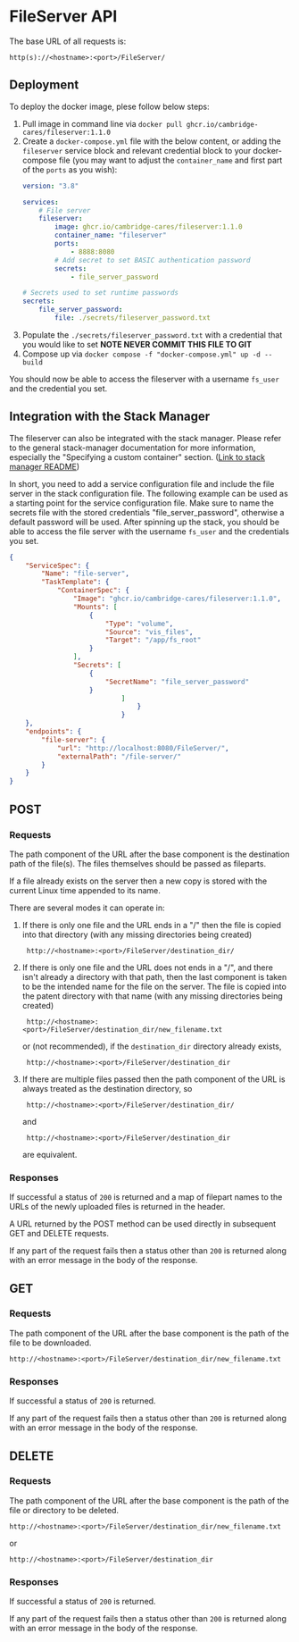 # FileServer API

The base URL of all requests is:

    http(s)://<hostname>:<port>/FileServer/

## Deployment

To deploy the docker image, plese follow below steps:
1. Pull image in command line via `docker pull ghcr.io/cambridge-cares/fileserver:1.1.0`
2. Create a `docker-compose.yml` file with the below content, or adding the `fileserver` service block and relevant credential block to your docker-compose file (you may want to adjust the `container_name` and first part of the `ports` as you wish):
    ```yml
    version: "3.8"

    services:
        # File server
        fileserver:
            image: ghcr.io/cambridge-cares/fileserver:1.1.0
            container_name: "fileserver"
            ports:
                - 8888:8080
            # Add secret to set BASIC authentication password
            secrets:
                - file_server_password

    # Secrets used to set runtime passwords
    secrets:
        file_server_password:
            file: ./secrets/fileserver_password.txt
    ```
3. Populate the `./secrets/fileserver_password.txt` with a credential that you would like to set **NOTE NEVER COMMIT THIS FILE TO GIT**
4. Compose up via `docker compose -f "docker-compose.yml" up -d --build `

You should now be able to access the fileserver with a username `fs_user` and the credential you set.

## Integration with the Stack Manager

The fileserver can also be integrated with the stack manager. Please refer to the general stack-manager documentation for more information, especially the "Specifying a custom container" section. ([Link to stack manager README](https://github.com/cambridge-cares/TheWorldAvatar/blob/main/Deploy/stacks/dynamic/stack-manager/README.md))  

In short, you need to add a service configuration file and include the file server in the stack configuration file. The following example can be used as a starting point for the service configuration file. Make sure to name the secrets file with the stored credentials "file_server_password", otherwise a default password will be used. After spinning up the stack, you should be able to access the file server with the username `fs_user` and the credentials you set.

```json
{
    "ServiceSpec": {
        "Name": "file-server",
        "TaskTemplate": {
            "ContainerSpec": {
                "Image": "ghcr.io/cambridge-cares/fileserver:1.1.0",
                "Mounts": [
                    {
                        "Type": "volume",
                        "Source": "vis_files",
                        "Target": "/app/fs_root"
                    }
                ],
                "Secrets": [
                    {
                        "SecretName": "file_server_password"
                    }
                            ]
                                }
                            }
    }, 
    "endpoints": {
        "file-server": {
            "url": "http://localhost:8080/FileServer/",
            "externalPath": "/file-server/"
        }
    }
}
```

## POST

### Requests

The path component of the URL after the base component is the destination path of the file(s).
The files themselves should be passed as fileparts.

If a file already exists on the server then a new copy is stored with the current Linux time appended to its name.

There are several modes it can operate in:
1. If there is only one file and the URL ends in a "/" then the file is copied into that directory (with any missing directories being created)

        http://<hostname>:<port>/FileServer/destination_dir/

2. If there is only one file and the URL does not ends in a "/", and there isn't already a directory with that path, then the last component is taken to be the intended name for the file on the server. The file is copied into the patent directory with that name (with any missing directories being created)

        http://<hostname>:<port>/FileServer/destination_dir/new_filename.txt

    or (not recommended), if the `destination_dir` directory already exists,

        http://<hostname>:<port>/FileServer/destination_dir

3. If there are multiple files passed then the path component of the URL is always treated as the destination directory, so

        http://<hostname>:<port>/FileServer/destination_dir/

    and

        http://<hostname>:<port>/FileServer/destination_dir

    are equivalent.

### Responses

If successful a status of `200` is returned and a map of filepart names to the URLs of the newly uploaded files is returned in the header.

A URL returned by the POST method can be used directly in subsequent GET and DELETE requests.

If any part of the request fails then a status other than `200` is returned along with an error message in the body of the response.

## GET

### Requests

The path component of the URL after the base component is the path of the file to be downloaded.

    http://<hostname>:<port>/FileServer/destination_dir/new_filename.txt

### Responses

If successful a status of `200` is returned.

If any part of the request fails then a status other than `200` is returned along with an error message in the body of the response.

## DELETE

### Requests

The path component of the URL after the base component is the path of the file or directory to be deleted.

    http://<hostname>:<port>/FileServer/destination_dir/new_filename.txt

or

    http://<hostname>:<port>/FileServer/destination_dir

### Responses

If successful a status of `200` is returned.

If any part of the request fails then a status other than `200` is returned along with an error message in the body of the response.